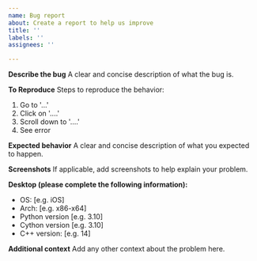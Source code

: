 ```yaml
---
name: Bug report
about: Create a report to help us improve
title: ''
labels: ''
assignees: ''

---
```


**Describe the bug**
A clear and concise description of what the bug is.

**To Reproduce**
Steps to reproduce the behavior:
1. Go to '...'
2. Click on '....'
3. Scroll down to '....'
4. See error

**Expected behavior**
A clear and concise description of what you expected to happen.

**Screenshots**
If applicable, add screenshots to help explain your problem.

**Desktop (please complete the following information):**
- OS: [e.g. iOS]
- Arch: [e.g. x86-x64] 
- Python version [e.g. 3.10]
- Cython version [e.g. 3.10]
- C++ version: [e.g. 14]

**Additional context**
Add any other context about the problem here.
